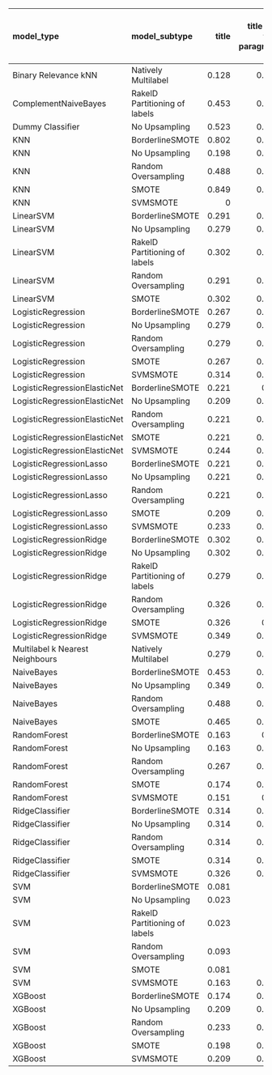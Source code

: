 | model_type                      | model_subtype                 |   title |   title and first paragraph |   title and 5 sentences | title and 10 sentences   | title and first sentence each paragraph   | raw text   |
|:--------------------------------|:------------------------------|--------:|----------------------------:|------------------------:|:-------------------------|:------------------------------------------|:-----------|
| Binary Relevance kNN            | Natively Multilabel           |   0.128 |                       0.233 |                   0.221 | 0.233                    | 0.221                                     | 0.221      |
| ComplementNaiveBayes            | RakelD Partitioning of labels |   0.453 |                       0.349 |                   0.302 | 0.360                    | 0.302                                     | 0.326      |
| Dummy Classifier                | No Upsampling                 |   0.523 |                       0.477 |                   0.477 | 0.512                    | 0.535                                     | 0.453      |
| KNN                             | BorderlineSMOTE               |   0.802 |                       0.837 |                   0.895 | 0.965                    | **1.000**                                 | 0.826      |
| KNN                             | No Upsampling                 |   0.198 |                       0.105 |                   0.105 | 0.023                    | 0.198                                     | 0.116      |
| KNN                             | Random Oversampling           |   0.488 |                       0.465 |                   0.302 | 0.302                    | 0.384                                     | 0.267      |
| KNN                             | SMOTE                         |   0.849 |                       0.907 |                   0.965 | **1.000**                | **1.000**                                 | **1.000**  |
| KNN                             | SVMSMOTE                      |   0     |                       0     |                   0     | 0                        | **1.000**                                 | 0          |
| LinearSVM                       | BorderlineSMOTE               |   0.291 |                       0.163 |                   0.163 | 0.186                    | 0.186                                     | 0.233      |
| LinearSVM                       | No Upsampling                 |   0.279 |                       0.163 |                   0.163 | 0.186                    | 0.186                                     | 0.233      |
| LinearSVM                       | RakelD Partitioning of labels |   0.302 |                       0.174 |                   0.174 | 0.198                    | 0.244                                     | 0.279      |
| LinearSVM                       | Random Oversampling           |   0.291 |                       0.163 |                   0.163 | 0.186                    | 0.186                                     | 0.233      |
| LinearSVM                       | SMOTE                         |   0.302 |                       0.163 |                   0.163 | 0.186                    | 0.186                                     | 0.233      |
| LogisticRegression              | BorderlineSMOTE               |   0.267 |                       0.163 |                   0.198 | 0.186                    | 0.186                                     | 0.244      |
| LogisticRegression              | No Upsampling                 |   0.279 |                       0.198 |                   0.209 | 0.198                    | 0.186                                     | 0.244      |
| LogisticRegression              | Random Oversampling           |   0.279 |                       0.186 |                   0.198 | 0.186                    | 0.198                                     | 0.233      |
| LogisticRegression              | SMOTE                         |   0.267 |                       0.174 |                   0.209 | 0.174                    | 0.198                                     | 0.233      |
| LogisticRegression              | SVMSMOTE                      |   0.314 |                       0.244 |                   0.198 | 0                        | 0.256                                     | 0.244      |
| LogisticRegressionElasticNet    | BorderlineSMOTE               |   0.221 |                       0.14  |                   0.151 | 0.186                    | 0.233                                     | 0.267      |
| LogisticRegressionElasticNet    | No Upsampling                 |   0.209 |                       0.116 |                   0.14  | 0.163                    | 0.221                                     | 0.209      |
| LogisticRegressionElasticNet    | Random Oversampling           |   0.221 |                       0.186 |                   0.14  | 0.186                    | 0.233                                     | 0.267      |
| LogisticRegressionElasticNet    | SMOTE                         |   0.221 |                       0.151 |                   0.151 | 0.163                    | 0.233                                     | 0.267      |
| LogisticRegressionElasticNet    | SVMSMOTE                      |   0.244 |                       0.174 |                   0.174 | 0                        | 0.221                                     | 0.279      |
| LogisticRegressionLasso         | BorderlineSMOTE               |   0.221 |                       0.209 |                   0.174 | 0.314                    | 0.326                                     | 0.349      |
| LogisticRegressionLasso         | No Upsampling                 |   0.221 |                       0.198 |                   0.14  | 0.326                    | 0.337                                     | 0.314      |
| LogisticRegressionLasso         | Random Oversampling           |   0.221 |                       0.209 |                   0.174 | 0.326                    | 0.326                                     | 0.360      |
| LogisticRegressionLasso         | SMOTE                         |   0.209 |                       0.221 |                   0.151 | 0.326                    | 0.302                                     | 0.349      |
| LogisticRegressionLasso         | SVMSMOTE                      |   0.233 |                       0.221 |                   0.186 | 0                        | 0.267                                     | 0.395      |
| LogisticRegressionRidge         | BorderlineSMOTE               |   0.302 |                       0.349 |                   0.279 | 0.267                    | 0.221                                     | 0.256      |
| LogisticRegressionRidge         | No Upsampling                 |   0.302 |                       0.279 |                   0.267 | 0.244                    | 0.174                                     | 0.233      |
| LogisticRegressionRidge         | RakelD Partitioning of labels |   0.279 |                       0.198 |                   0.233 | 0.267                    | 0.221                                     | 0.221      |
| LogisticRegressionRidge         | Random Oversampling           |   0.326 |                       0.372 |                   0.267 | 0.279                    | 0.244                                     | 0.267      |
| LogisticRegressionRidge         | SMOTE                         |   0.326 |                       0.36  |                   0.267 | 0.279                    | 0.221                                     | 0.267      |
| LogisticRegressionRidge         | SVMSMOTE                      |   0.349 |                       0.279 |                   0.256 | 0                        | 0.256                                     | 0.267      |
| Multilabel k Nearest Neighbours | Natively Multilabel           |   0.279 |                       0.326 |                   0.291 | 0.291                    | 0.163                                     | 0.174      |
| NaiveBayes                      | BorderlineSMOTE               |   0.453 |                       0.535 |                   0.558 | 0.547                    | 0.570                                     | 0.651      |
| NaiveBayes                      | No Upsampling                 |   0.349 |                       0.326 |                   0.326 | 0.233                    | 0.221                                     | 0.174      |
| NaiveBayes                      | Random Oversampling           |   0.488 |                       0.535 |                   0.558 | 0.570                    | 0.605                                     | 0.663      |
| NaiveBayes                      | SMOTE                         |   0.465 |                       0.558 |                   0.547 | 0.558                    | 0.616                                     | 0.663      |
| RandomForest                    | BorderlineSMOTE               |   0.163 |                       0.14  |                   0.128 | 0.140                    | 0.116                                     | 0.209      |
| RandomForest                    | No Upsampling                 |   0.163 |                       0.128 |                   0.14  | 0.128                    | 0.128                                     | 0.174      |
| RandomForest                    | Random Oversampling           |   0.267 |                       0.198 |                   0.174 | 0.209                    | 0.267                                     | 0.256      |
| RandomForest                    | SMOTE                         |   0.174 |                       0.128 |                   0.151 | 0.151                    | 0.151                                     | 0.209      |
| RandomForest                    | SVMSMOTE                      |   0.151 |                       0.14  |                   0.128 | 0                        | 0.163                                     | 0.221      |
| RidgeClassifier                 | BorderlineSMOTE               |   0.314 |                       0.384 |                   0.267 | 0.279                    | 0.244                                     | 0.267      |
| RidgeClassifier                 | No Upsampling                 |   0.314 |                       0.384 |                   0.267 | 0.279                    | 0.244                                     | 0.267      |
| RidgeClassifier                 | Random Oversampling           |   0.314 |                       0.384 |                   0.267 | 0.279                    | 0.244                                     | 0.267      |
| RidgeClassifier                 | SMOTE                         |   0.314 |                       0.384 |                   0.267 | 0.279                    | 0.244                                     | 0.267      |
| RidgeClassifier                 | SVMSMOTE                      |   0.326 |                       0.302 |                   0.267 | 0                        | 0.267                                     | 0.279      |
| SVM                             | BorderlineSMOTE               |   0.081 |                       0     |                   0     | 0.000                    | 0.012                                     | 0.000      |
| SVM                             | No Upsampling                 |   0.023 |                       0     |                   0     | 0.012                    | 0.023                                     | 0.058      |
| SVM                             | RakelD Partitioning of labels |   0.023 |                       0     |                   0.023 | 0.000                    | 0.035                                     | 0.000      |
| SVM                             | Random Oversampling           |   0.093 |                       0     |                   0.012 | 0.035                    | 0.070                                     | 0.070      |
| SVM                             | SMOTE                         |   0.081 |                       0     |                   0     | 0.000                    | 0.012                                     | 0.000      |
| SVM                             | SVMSMOTE                      |   0.163 |                       0.012 |                   0     | 0                        | 0.012                                     | 0.000      |
| XGBoost                         | BorderlineSMOTE               |   0.174 |                       0.128 |                   0.174 | 0.244                    | 0.256                                     | 0.384      |
| XGBoost                         | No Upsampling                 |   0.209 |                       0.233 |                   0.198 | 0.279                    | 0.267                                     | 0.326      |
| XGBoost                         | Random Oversampling           |   0.233 |                       0.221 |                   0.244 | 0.314                    | 0.337                                     | 0.442      |
| XGBoost                         | SMOTE                         |   0.198 |                       0.128 |                   0.186 | 0.267                    | 0.279                                     | 0.349      |
| XGBoost                         | SVMSMOTE                      |   0.209 |                       0.163 |                   0.163 | 0                        | 0.256                                     | 0.360      |